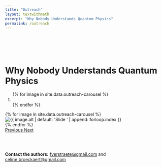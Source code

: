 ```yaml
---
title: "Outreach"
layout: textwithmath
excerpt: "Why Nobody Understands Quantum Physics"
permalink: /outreach
---
```


<div style="margin-bottom: 3cm;"></div>

# Why Nobody Understands Quantum Physics

<div id="carousel" class="carousel slide" data-ride="carousel" data-interval="5000" data-pause="hover">

  <!-- Indicators -->
  <ol class="carousel-indicators">
    {% for image in site.data.outreach-carousel %}
      <li data-target="#carousel" data-slide-to="{{ forloop.index0 }}" class="{% if forloop.first %}active{% endif %}"></li>
    {% endfor %}
  </ol>

  <!-- Slides -->
  <div class="carousel-inner">
    {% for image in site.data.outreach-carousel %}
      <div class="carousel-item {% if forloop.first %}active{% endif %}">
        <img src="{{ '/assets/images/' | relative_url }}{{ image.image }}" class="d-block w-100" alt="{{ image.alt | default: 'Slide ' | append: forloop.index }}">
      </div>
    {% endfor %}
  </div>

  <!-- Controls -->
  <a class="carousel-control-prev" href="#carousel" role="button" data-slide="prev">
    <span class="carousel-control-prev-icon" aria-hidden="true"></span>
    <span class="sr-only">Previous</span>
  </a>
  <a class="carousel-control-next" href="#carousel" role="button" data-slide="next">
    <span class="carousel-control-next-icon" aria-hidden="true"></span>
    <span class="sr-only">Next</span>
  </a>

</div>

<br><br>

**Contact the authors:** [fverstraete@gmail.com](mailto:fverstraete@gmail.com) and [celine.broeckaert@gmail.com](mailto:celine.broeckaert@gmail.com)

<div style="margin-bottom: 20cm;"></div>
